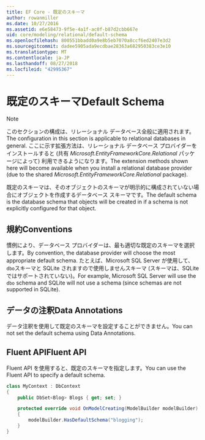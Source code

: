 ```yaml
---
title: EF Core - 既定のスキーマ
author: rowanmiller
ms.date: 10/27/2016
ms.assetid: e6e58473-9f5e-4a1f-ac0f-b87d2cbb667e
uid: core/modeling/relational/default-schema
ms.openlocfilehash: 800551bbadd0a9e8b5eb7070a8ccf6ed2407e3d2
ms.sourcegitcommit: dadee5905ada9ecdbae28363a682950383ce3e10
ms.translationtype: MT
ms.contentlocale: ja-JP
ms.lasthandoff: 08/27/2018
ms.locfileid: "42995367"
---
```

# <a name="default-schema"></a><span data-ttu-id="cb000-102">既定のスキーマ</span><span class="sxs-lookup"><span data-stu-id="cb000-102">Default Schema</span></span>

> [!NOTE]  
> <span data-ttu-id="cb000-103">このセクションの構成は、リレーショナル データベース全般に適用されます。</span><span class="sxs-lookup"><span data-stu-id="cb000-103">The configuration in this section is applicable to relational databases in general.</span></span> <span data-ttu-id="cb000-104">ここに示す拡張方法は、リレーショナル データベース プロバイダーをインストールすると (共有 *Microsoft.EntityFrameworkCore.Relational* パッケージによって) 利用できるようになります。</span><span class="sxs-lookup"><span data-stu-id="cb000-104">The extension methods shown here will become available when you install a relational database provider (due to the shared *Microsoft.EntityFrameworkCore.Relational* package).</span></span>

<span data-ttu-id="cb000-105">既定のスキーマは、そのオブジェクトのスキーマが明示的に構成されていない場合にオブジェクトを作成するデータベース スキーマです。</span><span class="sxs-lookup"><span data-stu-id="cb000-105">The default schema is the database schema that objects will be created in if a schema is not explicitly configured for that object.</span></span>

## <a name="conventions"></a><span data-ttu-id="cb000-106">規約</span><span class="sxs-lookup"><span data-stu-id="cb000-106">Conventions</span></span>

<span data-ttu-id="cb000-107">慣例により、データベース プロバイダーは、最も適切な既定のスキーマを選択します。</span><span class="sxs-lookup"><span data-stu-id="cb000-107">By convention, the database provider will choose the most appropriate default schema.</span></span> <span data-ttu-id="cb000-108">たとえば、Microsoft SQL Server が使用して、`dbo`スキーマと SQLite されますので使用しませんスキーマ (スキーマは、SQLite ではサポートされていない)。</span><span class="sxs-lookup"><span data-stu-id="cb000-108">For example, Microsoft SQL Server will use the `dbo` schema and SQLite will not use a schema (since schemas are not supported in SQLite).</span></span>

## <a name="data-annotations"></a><span data-ttu-id="cb000-109">データの注釈</span><span class="sxs-lookup"><span data-stu-id="cb000-109">Data Annotations</span></span>

<span data-ttu-id="cb000-110">データ注釈を使用して既定のスキーマを設定することができません。</span><span class="sxs-lookup"><span data-stu-id="cb000-110">You can not set the default schema using Data Annotations.</span></span>

## <a name="fluent-api"></a><span data-ttu-id="cb000-111">Fluent API</span><span class="sxs-lookup"><span data-stu-id="cb000-111">Fluent API</span></span>

<span data-ttu-id="cb000-112">Fluent API を使用すると、既定のスキーマを指定します。</span><span class="sxs-lookup"><span data-stu-id="cb000-112">You can use the Fluent API to specify a default schema.</span></span>

<!-- [!code-csharp[Main](samples/core/relational/Modeling/FluentAPI/Samples/Relational/DefaultSchema.cs?highlight=7)] -->
``` csharp
class MyContext : DbContext
{
    public DbSet<Blog> Blogs { get; set; }

    protected override void OnModelCreating(ModelBuilder modelBuilder)
    {
        modelBuilder.HasDefaultSchema("blogging");
    }
}
```
